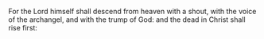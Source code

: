 For the Lord himself shall descend from heaven with a shout, with the voice of the archangel, and with the trump of God: and the dead in Christ shall rise first:
